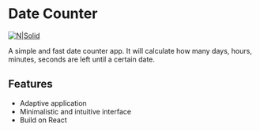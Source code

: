 # Date Counter

[![N|Solid](https://i.ibb.co/PxTMPJ9/btn.png)](https://cheatsnake.github.io/DateCounter)

A simple and fast date counter app. It will calculate how many days, hours, minutes, seconds are left until a certain date.

## Features

- Adaptive application
- Minimalistic and intuitive interface
- Build on React
